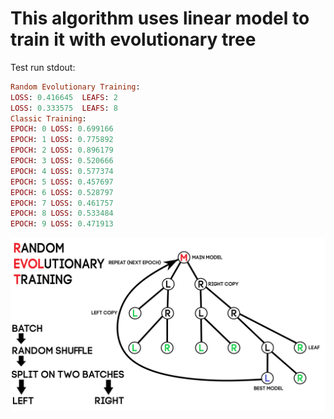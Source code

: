 # This algorithm uses linear model to train it with evolutionary tree

Test run stdout:

```ruby
Random Evolutionary Training:
LOSS: 0.416645  LEAFS: 2
LOSS: 0.333575  LEAFS: 8
Classic Training:
EPOCH: 0 LOSS: 0.699166
EPOCH: 1 LOSS: 0.775892
EPOCH: 2 LOSS: 0.896179
EPOCH: 3 LOSS: 0.520666
EPOCH: 4 LOSS: 0.577374
EPOCH: 5 LOSS: 0.457697
EPOCH: 6 LOSS: 0.528797
EPOCH: 7 LOSS: 0.461757
EPOCH: 8 LOSS: 0.533484
EPOCH: 9 LOSS: 0.471913
```

![img](https://github.com/AlephVenXm/Main/blob/main/TrainingAlgorithms/REvolT_On_C%2B%2B/REvolT.png)

